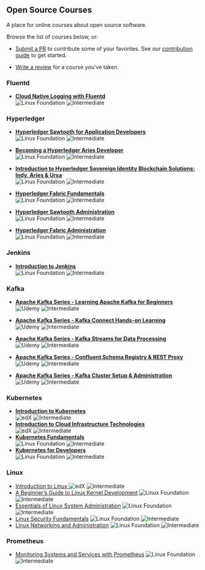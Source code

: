 ## Open Source Courses

A place for online courses about open source software.

Browse the list of courses below, or: 
 - [Submit a PR](https://github.com/osscourses/courses/pulls) to contribute some of your favorites. See our [contribution guide](CONTRIBUTING.md) to get started.
  
 - [Write a review](https://github.com/osscourses/courses/issues) for a course you've taken.

### Fluentd

 - **[Cloud Native Logging with Fluentd](https://training.linuxfoundation.org/training/cloud-native-logging-with-fluentd-lfs242/)**  
  ![Linux Foundation](https://img.shields.io/badge/-Linux_Foundation-808080) 
  ![Intermediate](https://img.shields.io/badge/-Intermediate-blue)

### Hyperledger

 - **[Hyperledger Sawtooth for Application Developers](https://training.linuxfoundation.org/training/hyperledger-sawtooth-application-developers-lfs174/)**  
 ![Linux Foundation](https://img.shields.io/badge/-Linux_Foundation-808080)
 ![Intermediate](https://img.shields.io/badge/-Foundational-green)  

 - **[Becoming a Hyperledger Aries Developer](https://training.linuxfoundation.org/training/becoming-a-hyperledger-aries-developer-lfs173/)**  
 ![Linux Foundation](https://img.shields.io/badge/-Linux_Foundation-808080)
 ![Intermediate](https://img.shields.io/badge/-Foundational-green)  
 - **[Introduction to Hyperledger Sovereign Identity Blockchain Solutions: Indy, Aries & Ursa](https://training.linuxfoundation.org/training/introduction-to-hyperledger-sovereign-identity-blockchain-solutions-indy-aries-and-ursa/)**  
 ![Linux Foundation](https://img.shields.io/badge/-Linux_Foundation-808080)
 ![Intermediate](https://img.shields.io/badge/-Foundational-green)
 - **[Hyperledger Fabric Fundamentals ](https://training.linuxfoundation.org/training/hyperledger-fabric-fundamentals-lfd271/)**  
 ![Linux Foundation](https://img.shields.io/badge/-Linux_Foundation-808080)
 ![Intermediate](https://img.shields.io/badge/-Intermediate-blue)  
 - **[ Hyperledger Sawtooth Administration](https://training.linuxfoundation.org/training/hyperledger-sawtooth-administration-lfs273/)**  
 ![Linux Foundation](https://img.shields.io/badge/-Linux_Foundation-808080)
 ![Intermediate](https://img.shields.io/badge/-Intermediate-blue)  
 - **[Hyperledger Fabric Administration](https://training.linuxfoundation.org/training/hyperledger-fabric-administration-lfs272/)**  
 ![Linux Foundation](https://img.shields.io/badge/-Linux_Foundation-808080)
 ![Intermediate](https://img.shields.io/badge/-Intermediate-blue)  
 
### Jenkins

 - **[Introduction to Jenkins](https://training.linuxfoundation.org/training/introduction-to-jenkins-lfs167/)**  
 ![Linux Foundation](https://img.shields.io/badge/-Linux_Foundation-808080)
 ![Intermediate](https://img.shields.io/badge/-Foundational-green)

### Kafka

- **[Apache Kafka Series - Learning Apache Kafka for Beginners](https://www.udemy.com/course/apache-kafka/)**  
  ![Udemy](https://img.shields.io/badge/-Udemy-808080)
  ![Intermediate](https://img.shields.io/badge/-Foundational-green)

- **[Apache Kafka Series - Kafka Connect Hands-on Learning](https://goo.gl/wLLLY9)**  
  ![Udemy](https://img.shields.io/badge/-Udemy-808080) 
  ![Intermediate](https://img.shields.io/badge/-Intermediate-blue)

- **[Apache Kafka Series - Kafka Streams for Data Processing](https://goo.gl/bro314)**  
  ![Udemy](https://img.shields.io/badge/-Udemy-808080) 
  ![Intermediate](https://img.shields.io/badge/-Intermediate-blue)

- **[Apache Kafka Series - Confluent Schema Registry & REST Proxy](https://goo.gl/XgWcVz)**  
  ![Udemy](https://img.shields.io/badge/-Udemy-808080) 
  ![Intermediate](https://img.shields.io/badge/-Intermediate-blue)
- **[Apache Kafka Series - Kafka Cluster Setup & Administration ](https://goo.gl/1uYAuU)**  
  ![Udemy](https://img.shields.io/badge/-Udemy-808080)
  ![Intermediate](https://img.shields.io/badge/-Advanced-b19cd9)

### Kubernetes

 - **[Introduction to Kubernetes](https://www.edx.org/course/introduction-to-kubernetes)**  
  ![edX](https://img.shields.io/badge/-edX-808080)
  ![Intermediate](https://img.shields.io/badge/-Foundational-green)
 - **[Introduction to Cloud Infrastructure Technologies ](https://www.edx.org/course/introduction-to-cloud-infrastructure-technologies)**  
  ![edX](https://img.shields.io/badge/-edX-808080)
  ![Intermediate](https://img.shields.io/badge/-Foundational-green)
 - **[Kubernetes Fundamentals](https://training.linuxfoundation.org/training/kubernetes-fundamentals/)**  
 ![Linux Foundation](https://img.shields.io/badge/-Linux_Foundation-808080)
 ![Intermediate](https://img.shields.io/badge/-Intermediate-blue)
 - **[Kubernetes for Developers](https://training.linuxfoundation.org/training/kubernetes-for-developers/)**  
  ![Linux Foundation](https://img.shields.io/badge/-Linux_Foundation-808080)
  ![Intermediate](https://img.shields.io/badge/-Intermediate-blue) 
 
### Linux
 - [Introduction to Linux ](https://www.edx.org/course/introduction-to-linux) ![edX](https://img.shields.io/badge/-edX-808080) ![Intermediate](https://img.shields.io/badge/-Foundational-green)
 - [A Beginner’s Guide to Linux Kernel Development](https://training.linuxfoundation.org/training/a-beginners-guide-to-linux-kernel-development-lfd103/) ![Linux Foundation](https://img.shields.io/badge/-Linux_Foundation-808080) ![Intermediate](https://img.shields.io/badge/-Foundational-green)
 - [ Essentials of Linux System Administration](https://training.linuxfoundation.org/training/essentials-of-linux-system-administration/) ![Linux Foundation](https://img.shields.io/badge/-Linux_Foundation-808080) ![Intermediate](https://img.shields.io/badge/-Foundational-green) 
 - [Linux Security Fundamentals](https://training.linuxfoundation.org/training/linux-security-fundamentals/) ![Linux Foundation](https://img.shields.io/badge/-Linux_Foundation-808080) ![Intermediate](https://img.shields.io/badge/-Intermediate-blue)
 - [ Linux Networking and Administration](https://training.linuxfoundation.org/training/linux-networking-and-administration/) ![Linux Foundation](https://img.shields.io/badge/-Linux_Foundation-808080) ![Intermediate](https://img.shields.io/badge/-Advanced-b19cd9)
 

 
### Prometheus

 - [Monitoring Systems and Services with Prometheus](https://training.linuxfoundation.org/training/monitoring-systems-and-services-with-prometheus-lfs241/) ![Linux Foundation](https://img.shields.io/badge/-Linux_Foundation-808080) ![Intermediate](https://img.shields.io/badge/-Intermediate-blue)
